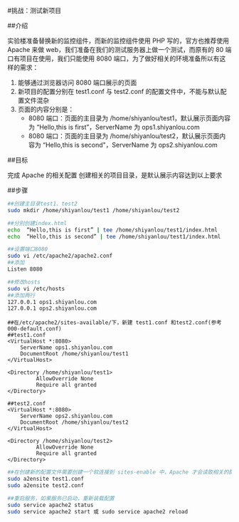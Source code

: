 #挑战：测试新项目

##介绍

实验楼准备替换新的监控组件，而新的监控组件使用 PHP 写的，官方也推荐使用 Apache 来做 web，我们准备在我们的测试服务器上做一个测试，而原有的 80 端口有项目在使用，我们只能使用 8080 端口，为了做好相关的环境准备所以有这样的需求：

1. 能够通过浏览器访问 8080 端口展示的页面
2. 新项目的配置分别在 test1.conf 与 test2.conf 的配置文件中，不能与默认配置文件混杂
3. 页面的内容分别是：
   - 8080 端口：页面的主目录为 /home/shiyanlou/test1，默认展示页面内容为 “Hello,this is first”，ServerName 为 ops1.shiyanlou.com
   - 8080 端口：页面的主目录为 /home/shiyanlou/test2，默认展示页面内容为 “Hello,this is second"，ServerName 为 ops2.shiyanlou.com

##目标

完成 Apache 的相关配置
创建相关的项目目录，是默认展示内容达到以上要求

##步骤

```bash
##创建主目录test1、test2
sudo mkdir /home/shiyanlou/test1 /home/shiyanlou/test2

##分别创建index.html
echo  “Hello,this is first” | tee /home/shiyanlou/test1/index.html
echo  “Hello,this is second” | tee /home/shiyanlou/test1/index.html

##设置端口8080
sudo vi /etc/apache2/apache2.conf
##添加
Listen 8080

##修改hosts
sudo vi /etc/hosts
##添加两行
127.0.0.1 ops1.shiyanlou.com
127.0.0.1 ops2.shiyanlou.com

```

```shell
##在/etc/apache2/sites-available/下，新建 test1.conf 和test2.conf(参考000-default.conf)
##test1.conf
<VirtualHost *:8080>
    ServerName ops1.shiyanlou.com
    DocumentRoot /home/shiyanlou/test1
</VirtualHost>

<Directory /home/shiyanlou/test1>
         AllowOverride None
         Require all granted
</Directory>

##test2.conf
<VirtualHost *:8080>
    ServerName ops2.shiyanlou.com
    DocumentRoot /home/shiyanlou/test2
</VirtualHost>

<Directory /home/shiyanlou/test2>
         AllowOverride None
         Require all granted
</Directory>

```

```bash
##在创建新的配置文件需要创建一个软连接到 sites-enable 中，Apache 才会读取相关的配置文件
sudo a2ensite test1.conf
sudo a2ensite test2.conf

##重启服务，如果服务已启动，重新装载配置
sudo service apache2 status 
sudo service apache2 start 或 sudo service apache2 reload
```

